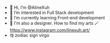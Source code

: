 - 👋 Hi, I’m @AlineXuh
- 👀 I’m interested in Full Stack development
- 🌱 I’m currently learning Front-end development
- 🎨 I'm also a designer. How to find my arts 🪄https://www.instagram.com/linexuh.art/
- ♍ zodiac sign virgo
<!---
AlineXuh/AlineXuh is a ✨ special ✨ repository because its `README.md` (this file) appears on your GitHub profile.
You can click the Preview link to take a look at your changes.
--->
